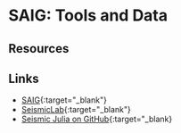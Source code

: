 # SAIG: Tools and Data

## Resources



## Links
* [SAIG](http://saig.physics.ualberta.ca/){:target="_blank"}
* [SeismicLab](http://seismic-lab.physics.ualberta.ca/){:target="_blank"}
* [Seismic Julia on GitHub](https://github.com/SeismicJulia/Seismic.jl){:target="_blank}